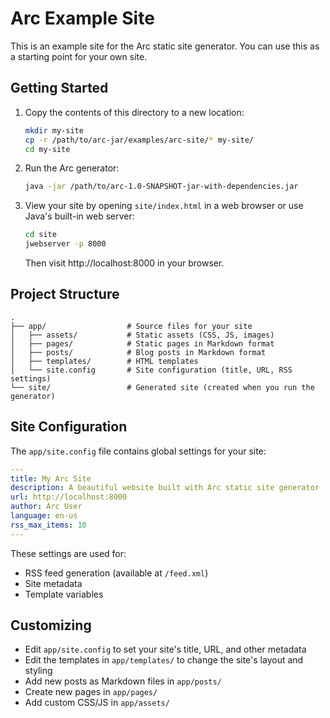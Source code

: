 # Arc Example Site

This is an example site for the Arc static site generator. You can use this as a starting point for your own site.

## Getting Started

1. Copy the contents of this directory to a new location:
   ```bash
   mkdir my-site
   cp -r /path/to/arc-jar/examples/arc-site/* my-site/
   cd my-site
   ```

2. Run the Arc generator:
   ```bash
   java -jar /path/to/arc-1.0-SNAPSHOT-jar-with-dependencies.jar
   ```

3. View your site by opening `site/index.html` in a web browser or use Java's built-in web server:
   ```bash
   cd site
   jwebserver -p 8000
   ```
   Then visit http://localhost:8000 in your browser.

## Project Structure

```
.
├── app/                  # Source files for your site
│   ├── assets/           # Static assets (CSS, JS, images)
│   ├── pages/            # Static pages in Markdown format
│   ├── posts/            # Blog posts in Markdown format
│   ├── templates/        # HTML templates
│   └── site.config       # Site configuration (title, URL, RSS settings)
└── site/                 # Generated site (created when you run the generator)
```

## Site Configuration

The `app/site.config` file contains global settings for your site:

```yaml
---
title: My Arc Site
description: A beautiful website built with Arc static site generator
url: http://localhost:8000
author: Arc User
language: en-us
rss_max_items: 10
---
```

These settings are used for:
- RSS feed generation (available at `/feed.xml`)
- Site metadata
- Template variables

## Customizing

- Edit `app/site.config` to set your site's title, URL, and other metadata
- Edit the templates in `app/templates/` to change the site's layout and styling
- Add new posts as Markdown files in `app/posts/`
- Create new pages in `app/pages/`
- Add custom CSS/JS in `app/assets/`
